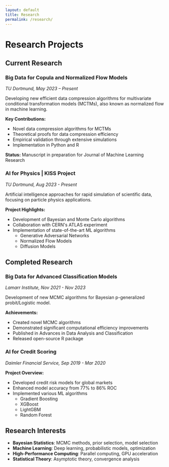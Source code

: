 ```yaml
---
layout: default
title: Research
permalink: /research/
---
```


# Research Projects

## Current Research

### Big Data for Copula and Normalized Flow Models
*TU Dortmund, May 2023 – Present*

Developing new efficient data compression algorithms for multivariate conditional transformation models (MCTMs), also known as normalized flow in machine learning.

**Key Contributions:**
- Novel data compression algorithms for MCTMs
- Theoretical proofs for data compression efficiency
- Empirical validation through extensive simulations
- Implementation in Python and R

**Status:** Manuscript in preparation for Journal of Machine Learning Research

### AI for Physics | KISS Project
*TU Dortmund, Aug 2023 - Present*

Artificial intelligence approaches for rapid simulation of scientific data, focusing on particle physics applications.

**Project Highlights:**
- Development of Bayesian and Monte Carlo algorithms
- Collaboration with CERN's ATLAS experiment
- Implementation of state-of-the-art ML algorithms
  - Generative Adversarial Networks
  - Normalized Flow Models
  - Diffusion Models

## Completed Research

### Big Data for Advanced Classification Models
*Lamarr Institute, Nov 2021 - Nov 2023*

Development of new MCMC algorithms for Bayesian p-generalized probit/Logistic model.

**Achievements:**
- Created novel MCMC algorithms
- Demonstrated significant computational efficiency improvements
- Published in Advances in Data Analysis and Classification
- Released open-source R package

### AI for Credit Scoring
*Daimler Financial Service, Sep 2019 - Mar 2020*

**Project Overview:**
- Developed credit risk models for global markets
- Enhanced model accuracy from 77% to 86% ROC
- Implemented various ML algorithms
  - Gradient Boosting
  - XGBoost
  - LightGBM
  - Random Forest

## Research Interests

- **Bayesian Statistics**: MCMC methods, prior selection, model selection
- **Machine Learning**: Deep learning, probabilistic models, optimization
- **High-Performance Computing**: Parallel computing, GPU acceleration
- **Statistical Theory**: Asymptotic theory, convergence analysis
